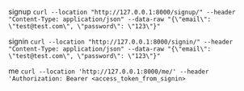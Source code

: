 signup
`curl --location "http://127.0.0.1:8000/signup/" --header "Content-Type: application/json" --data-raw "{\"email\": \"test@test.com\", \"password\": \"123\"}"`

signin
`curl --location "http://127.0.0.1:8000/signin/" --header "Content-Type: application/json" --data-raw "{\"email\": \"test@test.com\", \"password\": \"123\"}"`

me
`curl --location 'http://127.0.0.1:8000/me/' --header 'Authorization: Bearer <access_token_from_signin>`
